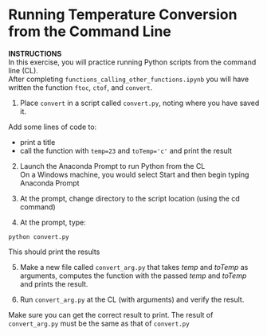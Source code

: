 # Running Temperature Conversion from the Command Line

**INSTRUCTIONS**  
In this exercise, you will practice running Python scripts from the command line (CL).  
After completing `functions_calling_other_functions.ipynb` you will have written the function `ftoc`, `ctof`, and `convert`.

1) Place `convert` in a script called `convert.py`, noting where you have saved it.  

Add some lines of code to:
- print a title
- call the function with `temp=23` and `toTemp='c'` and print the result

2) Launch the Anaconda Prompt to run Python from the CL  
On a Windows machine, you would select Start and then begin typing Anaconda Prompt  

3) At the prompt, change directory to the script location (using the cd command)  
4) At the prompt, type:

`python convert.py`

This should print the results

5) Make a new file called `convert_arg.py` that takes *temp* and *toTemp* as arguments, computes the function with the passed *temp* and *toTemp* and prints the result.  

6) Run `convert_arg.py` at the CL (with arguments) and verify the result. 

Make sure you can get the correct result to print. The result of `convert_arg.py` must be the same as that of `convert.py`

